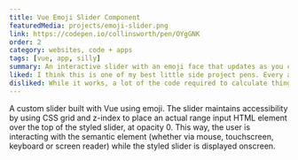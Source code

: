 ```yaml
---
title: Vue Emoji Slider Component
featuredMedia: projects/emoji-slider.png
link: https://codepen.io/collinsworth/pen/OYgGNK
order: 2
category: websites, code + apps
tags: [vue, app, silly]
summary: An interactive slider with an emoji face that updates as you change the input.
liked: I think this is one of my best little side project pens. Every aspect of it I think is both fun and pretty well executed, and I think the design works really well, too.
disliked: While it works, a lot of the code required to calculate things and move DOM elements based on those calculations is a little janky under the hood.
---
```


A custom slider built with Vue using emoji. The slider maintains accessibility by using CSS grid and z-index to place an actual range input HTML element over the top of the styled slider, at opacity 0. This way, the user is interacting with the semantic element (whether via mouse, touchscreen, keyboard or screen reader) while the styled slider is displayed onscreen.
